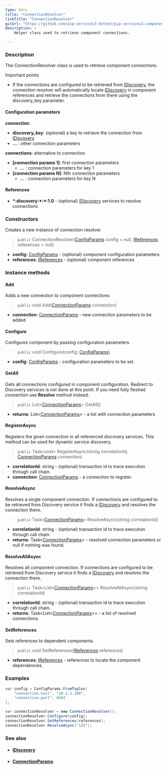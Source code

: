 ```yaml
---
type: docs
title: "ConnectionResolver"
linkTitle: "ConnectionResolver"
gitUrl: "https://github.com/pip-services3-dotnet/pip-services3-components-dotnet"
description: >
    Helper class used to retrieve component connections.

---
```


### Description

The ConnectionResolver class is used to retrieve component connections.

Important points

- If the connections are configured to be retrieved from [IDiscovery](../idiscovery), the connection resolver will automatically locate [IDiscovery](../idiscovery) in component references and retrieve the connections from there using the discovery_key parameter.

#### Configuration parameters

**connection**:  
- **discovery_key**: (optional) a key to retrieve the connection from [IDiscovery](../idiscovery)
- **...** : other connection parameters

**connections**:  alternative to connection
- **[connection params 1]**: first connection parameters
    - **...** :  connection parameters for key 1
- **[connection params N]**: Nth connection parameters
    - **...** : connection parameters for key N

#### References
- **\*:discovery:\*:\*:1.0** - (optional) [IDiscovery](../idiscovery) services to resolve connections




### Constructors
Creates a new instance of connection resolver.

> `public` ConnectionResolver([ConfigParams](../../../commons/config/config_params) config = null, [IReferences](../../../commons/refer/ireferences) references = null)

- **config**: [ConfigParams](../../../commons/config/config_params) - (optional) component configuration parameters
- **references**: [IReferences](../../../commons/refer/ireferences) - (optional) component references


### Instance methods

#### Add
Adds a new connection to component connections

> `public` void Add([ConnectionParams](../connection_params) connection)

- **connection**: [ConnectionParams](../connection_params) - new connection parameters to be added


#### Configure
Configures component by passing configuration parameters.

> `public` void Configure(config: [ConfigParams](../../../commons/config/config_params))

- **config**: [ConfigParams](../../../commons/config/config_params) - configuration parameters to be set.


#### GetAll
Gets all connections configured in component configuration.
Redirect to Discovery services is not done at this point.
If you need fully fleshed connection use **Resolve** method instead.

> `public` List<[ConnectionParams](../connection_params)> GetAll()

- **returns**: List<[ConnectionParams](../connection_params)> - a list with connection parameters


#### RegisterAsync
Registers the given connection in all referenced discovery services.
This method can be used for dynamic service discovery.

> `public` Task\<void\> RegisterAsync(string correlationId, [ConnectionParams](../connection_params) connection)

- **correlationId**: string - (optional) transaction id to trace execution through call chain.
- **connection**: [ConnectionParams](../connection_params) - a connection to register.


#### ResolveAsync
Resolves a single component connection. If connections are configured to be retrieved
from Discovery service it finds a [IDiscovery](../idiscovery) and resolves the connection there.

> `public` Task<[ConnectionParams](../connection_params)> ResolveAsync(string correlationId)

- **correlationId**: string - (optional) transaction id to trace execution through call chain.
- **returns**: Task<[ConnectionParams](../connection_params)> - resolved connection parameters or null if nothing was found.


#### ResolveAllAsync
Resolves all component connection. If connections are configured to be retrieved
from Discovery service it finds a [IDiscovery](../idiscovery) and resolves the connection there.

> `public` Task<List\<[ConnectionParams](../connection_params)\>> ResolveAllAsync(string correlationId)

- **correlationId**: string - (optional) transaction id to trace execution through call chain.
- **returns**: Task<List\<[ConnectionParams](../connection_params)\>> - a list of resolved connections.


#### SetReferences
Sets references to dependent components.

> `public` void SetReferences([IReferences](../../../commons/refer/ireferences) references)

- **references**: [IReferences](../../../commons/refer/ireferences) - references to locate the component dependencies.


### Examples

```cs
var config = ConfigParams.FromTuples(
    "connection.host", "10.1.1.100",
    "connection.port", 8080
);

var connectionResolver = new ConnectionResolver();
connectionResolver.Configure(config);
connectionResolver.SetReferences(references);
connectionResolver.ResolveAsync("123");
```

### See also
- #### [IDiscovery](../idiscovery)
- #### [ConnectionParams](../connection_params)
